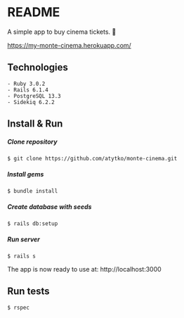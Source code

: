 # README

A simple app to buy cinema tickets. 🍿

https://my-monte-cinema.herokuapp.com/

## Technologies

    - Ruby 3.0.2
    - Rails 6.1.4
    - PostgreSQL 13.3
    - Sidekiq 6.2.2


## Install & Run

##### Clone repository

    $ git clone https://github.com/atytko/monte-cinema.git

##### Install gems

    $ bundle install
    
##### Create database with seeds

    $ rails db:setup
    
##### Run server
    
    $ rails s
    
 The app is now ready to use at: http://localhost:3000

##  Run tests

    $ rspec



